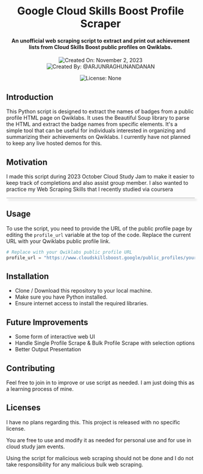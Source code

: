 

<h1 align="center">Google Cloud Skills Boost Profile Scraper</h1>

<h4 align="center">An unofficial web scraping script to extract and print out achievement lists from Cloud Skills Boost public profiles on Qwiklabs.</h4>

<p align="center">
  <img src="https://img.shields.io/badge/Created%20On-November%202,%202023-brightgreen" alt="Created On: November 2, 2023">
  <img src="https://img.shields.io/badge/Created%20By-%40ARJUNRAGHUNANDANAN-blue" alt="Created By: @ARJUNRAGHUNANDANAN">
</p>
<p align="center">
  <img src="https://img.shields.io/badge/License-None-red" alt="License: None">
</p>

## Introduction

This Python script is designed to extract the names of badges from a public profile HTML page on Qwiklabs. It uses the Beautiful Soup library to parse the HTML and extract the badge names from specific elements. It's a simple tool that can be useful for individuals interested in organizing and summarizing their achievements on Qwiklabs. I currently have not planned to keep any live hosted demos for this. 

## Motivation

I made this script during 2023 October Cloud Study Jam to make it easier to keep track of completions and also assist group member. I also wanted to practice my Web Scraping Skills that I recently studied via coursera


<p align="center">
  <div style="border: 1px solid #ccc; border-radius: 10px; box-shadow: 5px 5px 5px #ccc;">
    <a href="https://www.coursera.org/account/accomplishments/verify/CRYDRUWY8MAK" style="display: none;">
      <img src="https://img.shields.io/badge/Using%20Python%20to%20Access%20Web%20Data%20Coursera%20Certificate-View-blue" alt="View Using Python to Access Web Data Coursera Certificate">
    </a>
  </div>
</p>

## Usage

To use the script, you need to provide the URL of the public profile page by editing the `profile_url` variable at the top of the code. Replace the current URL with your Qwiklabs public profile link.

``` python
# Replace with your Qwiklabs public profile URL
profile_url = "https://www.cloudskillsboost.google/public_profiles/your-profile-id"
```
## Installation

- Clone / Download this repository to your local machine.
- Make sure you have Python installed.
- Ensure internet access to install the required libraries.

## Future Improvements

- Some form of interactive web UI
- Handle Single Profile Scrape & Bulk Profile Scrape with selection options
- Better Output Presentation

## Contributing

Feel free to join in to improve or use script as needed. I am just doing this as a learning process of mine.

## Licenses 

I have no plans regarding this. This project is released with no specific license. 

You are free to use and modify it as needed for personal use and for use in cloud study jam events. 

Using the script for malicious web scraping should not be done and I do not take  responsibility for any malicious bulk web scraping.

